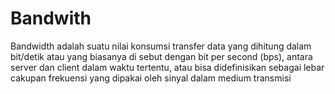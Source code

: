 # Bandwith
Bandwidth adalah suatu nilai konsumsi transfer data yang dihitung dalam bit/detik atau yang biasanya di sebut dengan bit per second (bps), antara server dan client dalam waktu tertentu, atau bisa didefinisikan sebagai lebar cakupan frekuensi yang dipakai oleh sinyal dalam medium transmisi 

